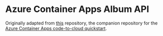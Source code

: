 # Azure Container Apps Album API

Originally adapted from [this](https://github.com/Azure-Samples/containerapps-albumapi-javascript) repository, the companion repository for the [Azure Container Apps code-to-cloud quickstart](https://learn.microsoft.com/en-us/azure/container-apps/quickstart-code-to-cloud?tabs=bash%2Cjavascript&pivots=with-dockerfile).
